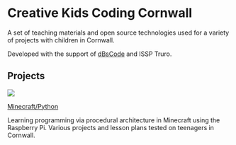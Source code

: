 # Creative Kids Coding Cornwall

A set of teaching materials and open source technologies used for a
variety of projects with children in Cornwall.

Developed with the support of [dBsCode](http://dbscode.co.uk/) and ISSP Truro.

## Projects

![](https://github.com/nebogeo/creative-kids-coding-cornwall/raw/master/minecraft/doc/images/title.png)

[Minecraft/Python](https://github.com/nebogeo/creative-kids-coding-cornwall/blob/master/minecraft/README.md)

Learning programming via procedural architecture in Minecraft using the
Raspberry Pi. Various projects and lesson plans tested on teenagers in
Cornwall.

